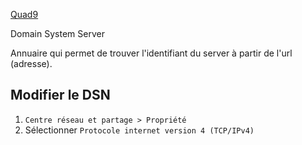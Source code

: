 [Quad9](https://www.quad9.net/fr/support/set-up-guides/windows)

Domain System Server

Annuaire qui permet de trouver l'identifiant du server à partir de l'url (adresse). 

## Modifier le DSN

1. `Centre réseau et partage > Propriété`
2. Sélectionner `Protocole internet version 4 (TCP/IPv4)`